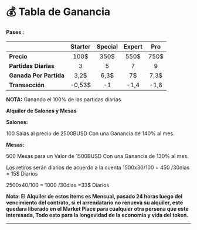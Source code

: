 # 💰 Tabla de Ganancia

**Pases :**

|                        | Starter | Special | Expert |  Pro |
| ---------------------- | :-----: | :-----: | :----: | :--: |
| **Precio**             |   100$  |   350$  |  550$  | 750$ |
| **Partidas Diarias**   |    3    |    5    |    7   |   9  |
| **Ganada Por Partida** |   3,2$  |   6,3$  |   7$   | 7,3$ |
| **Transacción**        |  -0,53$ |    -1   |  -1,4  | -1,8 |

**NOTA:** Ganando el 100% de las partidas diarias.

**Alquiler de Salones y Mesas**

**Salones:**

100 Salas al precio de 2500BUSD Con una Ganancia de 140% al mes.

**Mesas:**

500 Mesas para un Valor de 1500BUSD Con una Ganancia de 130% al mes.

Los retiros serán diarios de acuerdo a la cuenta 1500x30/100 = 450 /30dias = 15$ Diarios

2500x40/100 = 1000 /30dias =33$ Diarios

**Nota: El Alquiler de estos items es Mensual, pasado 24 horas luego del vencimiento del contrato, si el arrendatario no renueva su alquiler, este quedara liberado en el Market Place para cualquier otra persona que este interesada, Todo esto para la longevidad de la economía y vida del token.**

***

